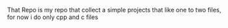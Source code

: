 That Repo is my repo that collect a simple projects that like one to two files, for now i do only cpp and c files
